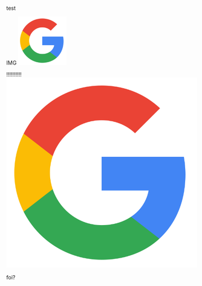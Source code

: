 test

IMG
<img src="./imgs/image.png" width="128"/>


!!!!!!!!!!
![alt text](./imgs/image.png)

foi?
